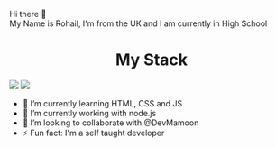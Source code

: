 Hi there 👋<br>
My Name is Rohail, I'm from the UK and I am currently in High School
<br><h1 align="center">My Stack</h1>
![](https://komarev.com/ghpvc/?username=Devrohail&base=3000)
![](https://github-readme-stats.vercel.app/api?username=Devrohail&show_icons=true&theme=radical)
- 🔭 I’m currently learning HTML, CSS and JS
- 🌱 I’m currently working with node.js
- 👯 I’m looking to collaborate with @DevMamoon 
- ⚡ Fun fact: I'm a self taught developer

